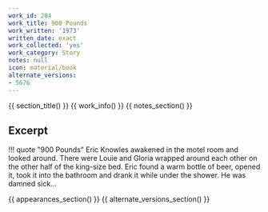 ```yaml
---
work_id: 204
work_title: 900 Pounds
work_written: '1973'
written_date: exact
work_collected: 'yes'
work_category: Story
notes: null
icon: material/book
alternate_versions:
- 5676
---
```


{{ section_title() }}
{{ work_info() }}
{{ notes_section() }}
## Excerpt
!!! quote "900 Pounds"
    Eric Knowles awakened in the motel room and looked around. There were Louie and Gloria wrapped around each other on the other half of the king-size bed. Eric found a warm bottle of beer, opened it, took it into the bathroom and drank it while under the shower. He was damned sick...

{{ appearances_section() }}
{{ alternate_versions_section() }}